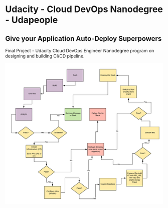 # Udacity - Cloud DevOps Nanodegree  - Udapeople 
## Give your Application Auto-Deploy Superpowers

 Final Project -  Udacity Cloud DevOps Engineer Nanodegree program on designing and building CI/CD pipeline.

![Diagram of CI/CD Pipeline we will be building.](udapeople-pipeline.png)
